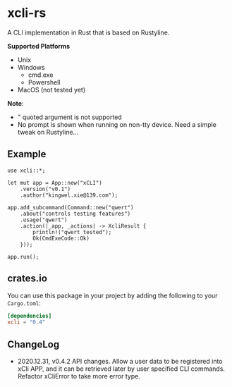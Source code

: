 # xcli-rs

A CLI implementation in Rust that is based on Rustyline.

**Supported Platforms**
* Unix
* Windows
   * cmd.exe
   * Powershell
* MacOS (not tested yet)

**Note**:
* " quoted argument is not supported
* No prompt is shown when running on non-tty device. Need a simple tweak on Rustyline...

## Example
```no_run
use xcli::*;

let mut app = App::new("xCLI")
    .version("v0.1")
    .author("kingwel.xie@139.com");

app.add_subcommand(Command::new("qwert")
    .about("controls testing features")
    .usage("qwert")
    .action(|_app, _actions| -> XcliResult {
        println!("qwert tested");
        Ok(CmdExeCode::Ok)
    }));

app.run();
```

## crates.io
You can use this package in your project by adding the following
to your `Cargo.toml`:

```toml
[dependencies]
xcli = "0.4"
```

## ChangeLog

- 2020.12.31, v0.4.2 API changes. Allow a user data to be registered into xCli APP, and it can be retrieved later by user specified CLI commands. Refactor xCliError to take more error type. 